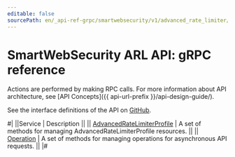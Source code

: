 ```yaml
---
editable: false
sourcePath: en/_api-ref-grpc/smartwebsecurity/v1/advanced_rate_limiter/api-ref/grpc/index.md
---
```


# SmartWebSecurity ARL API: gRPC reference

Actions are performed by making RPC calls. For more information about API architecture, see [API Concepts]({{ api-url-prefix }}/api-design-guide/).

See the interface definitions of the API on [GitHub](https://github.com/yandex-cloud/cloudapi).

#|
||Service | Description ||
|| [AdvancedRateLimiterProfile](AdvancedRateLimiterProfile/index.md) | A set of methods for managing AdvancedRateLimiterProfile resources. ||
|| [Operation](Operation/index.md) | A set of methods for managing operations for asynchronous API requests. ||
|#